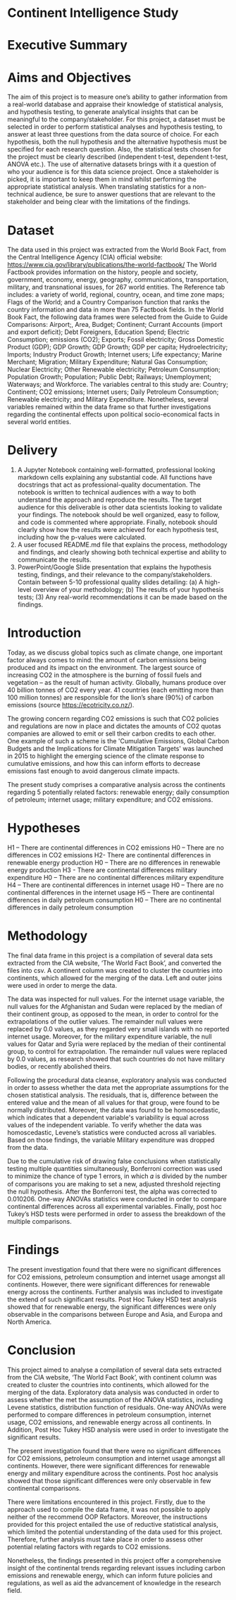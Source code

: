 # Continent Intelligence Study 

# Executive Summary  

# Aims and Objectives 

The aim of this project is to measure one’s ability to gather information from a real-world database and appraise their knowledge of statistical analysis, and hypothesis testing, to generate analytical insights that can be meaningful to the company/stakeholder.
For this project, a dataset must be selected in order to perform statistical analyses and hypothesis testing, to answer at least three questions from the data source of choice.
For each hypothesis, both the null hypothesis and the alternative hypothesis must be specified for each research question. Also, the statistical tests chosen for the project must be clearly described (independent t-test, dependent t-test, ANOVA etc.).
The use of alternative datasets brings with it a question of who your audience is for this data science project. Once a stakeholder is picked, it is important to keep them in mind whilst performing the appropriate statistical analysis. When translating statistics for a non-technical audience, be sure to answer questions that are relevant to the stakeholder and being clear with the limitations of the findings.

# Dataset

The data used in this project was extracted from the World Book Fact, from the Central Intelligence Agency (CIA) official website: https://www.cia.gov/library/publications/the-world-factbook/
The World Factbook provides information on the history, people and society, government, economy, energy, geography, communications, transportation, military, and transnational issues, for 267 world entities. The Reference tab includes: a variety of world, regional, country, ocean, and time zone maps; Flags of the World; and a Country Comparison function that ranks the country information and data in more than 75 Factbook fields.
In the World Book Fact, the following data frames were selected from the Guide to Guide Comparisons: Airport;, Area, Budget; Continent; Currant Accounts (import and export deficit); Debt Foreigners, Education Spend; Electric Consumption; emissions (CO2); Exports; Fossil electricity; Gross Domestic Product (GDP); GDP Growth; GDP Growth; GDP per capita; Hydroelectricity; Imports; Industry Product Growth; Internet users; Life expectancy; Marine Merchant; Migration; Military Expenditure; Natural Gas Consumption; Nuclear Electricity; Other Renewable electricity; Petroleum Consumption; Population Growth; Population; Public Debt; Railways; Unemployment; Waterways; and Workforce. 
The variables central to this study are: Country; Continent; CO2 emissions; Internet users; Daily Petroleum Consumption; Renewable electricity; and Military Expenditure. Nonetheless, several variables remained within the data frame so that further investigations regarding the continental effects upon political socio-economical facts in several world entities. 


# Delivery 

1. A Jupyter Notebook containing well-formatted, professional looking markdown cells explaining any substantial code. All functions have docstrings that act as professional-quality documentation. The notebook is written to technical audiences with a way to both understand the approach and reproduce the results. The target audience for this deliverable is other data scientists looking to validate your findings. The notebook should be well organized, easy to follow, and code is commented where appropriate. Finally, notebook should clearly show how the results were achieved for each hypothesis test, including how the p-values were calculated. 
2. A user focused README.md file that explains the process, methodology and findings, and clearly showing both technical expertise and ability to communicate the results. 
3. PowerPoint/Google Slide presentation that explains the hypothesis testing, findings, and their relevance to the company/stakeholders. Contain between 5-10 professional quality slides detailing: (a) A high-level overview of your methodology; (b) The results of your hypothesis tests; (3) Any real-world recommendations it can be made based on the findings.

# Introduction

Today, as we discuss global topics such as climate change, one important factor always comes to mind: the amount of carbon emissions being produced and its impact on the environment. 
The largest source of increasing CO2 in the atmosphere is the burning of fossil fuels and vegetation – as the result of human activity. Globally, humans produce over 40 billion tonnes of CO2 every year. 41 countries (each emitting more than 100 million tonnes) are responsible for the lion’s share (90%) of carbon emissions (source https://ecotricity.co.nz/). 

The growing concern regarding CO2 emissions is such that CO2 policies and regulations are now in place and dictates the amounts of CO2 quotas companies are allowed to emit or sell their carbon credits to each other. One example of such a scheme is the 'Cumulative Emissions, Global Carbon Budgets and the Implications for Climate Mitigation Targets' was launched in 2015 to highlight the emerging science of the climate response to cumulative emissions, and how this can inform efforts to decrease emissions fast enough to avoid dangerous climate impacts. 

The present study comprises a comparative analysis across the continents regarding 5 potentially related factors: renewable energy; daily consumption of petroleum; internet usage; military expenditure; and CO2 emissions. 

# Hypotheses 

H1 – There are continental differences in CO2 emissions 
H0 – There are no differences in CO2 emissions 
H2- There are continental differences in renewable energy production 
H0 – There are no differences in renewable energy production
H3 - There are continental differences military expenditure 
H0 – There are no continental differences military expenditure
H4 – There are continental differences in internet usage 
H0 – There are no continental differences in the internet usage
H5 – There are continental differences in daily petroleum consumption 
H0 – There are no continental differences in daily petroleum consumption

# Methodology 

The final data frame in this project is a compilation of several data sets extracted from the CIA website, ‘The World Fact Book’, and converted the files into csv. A continent column was created to cluster the countries into continents, which allowed for the merging of the data. Left and outer joins were used in order to merge the data. 

The data was inspected for null values. For the internet usage variable, the null values for the Afghanistan and Sudan were replaced by the median of their continent group, as opposed to the mean, in order to control for the extrapolations of the outlier values. The remainder null values were replaced by 0.0 values, as they regarded very small islands with no reported internet usage. Moreover, for the military expenditure variable, the null values for Qatar and Syria were replaced by the median of their continental group, to control for extrapolation. The remainder null values were replaced by 0.0 values, as research showed that such countries do not have military bodies, or recently abolished theirs. 

Following the procedural data cleanse, exploratory analysis was conducted in order to assess whether the data met the appropriate assumptions for the chosen statistical analysis. The residuals, that is, difference between the entered value and the mean of all values for that group, were found to be normally distributed. Moreover, the data was found to be homoscedastic, which indicates that a dependent variable's variability is equal across values of the independent variable. To verify whether the data was homoscedastic, Levene’s statistics were conducted across all variables. Based on those findings, the variable Military expenditure was dropped from the data. 

Due to the cumulative risk of drawing false conclusions when statistically testing multiple quantities simultaneously, Bonferroni correction was used to minimize the chance of type 1 errors, in which 𝛼 is divided by the number of comparisons you are making to set a new, adjusted threshold rejecting the null hypothesis. After the Bonferroni test, the alpha was corrected to 0.010206. 
One-way ANOVAs statistics were conducted in order to compare continental differences across all experimental variables. Finally, post hoc Tukey’s HSD tests were performed in order to assess the breakdown of the multiple comparisons. 

# Findings

The present investigation found that there were no significant differences for CO2 emissions, petroleum consumption and internet usage amongst all continents. However, there were significant differences for renewable energy across the continents. 
Further analysis was included to investigate the extend of such significant results. Post Hoc Tukey HSD test analysis showed that for renewable energy, the significant differences were only observable in the comparisons between Europe and Asia, and Europa and North America. 

# Conclusion

This project aimed to analyse a compilation of several data sets extracted from the CIA website, ‘The World Fact Book’, with continent column was created to cluster the countries into continents, which allowed for the merging of the data.
Exploratory data analysis was conducted in order to assess whether the met the assumption of the ANOVA statistics, including Levene statistics, distribution function of residuals. One-way ANOVAs were performed to compare differences in petroleum consumption, internet usage, CO2 emissions, and renewable energy across all continents. In Addition, Post Hoc Tukey HSD analysis were used in order to investigate the significant results. 

The present investigation found that there were no significant differences for CO2 emissions, petroleum consumption and internet usage amongst all continents. However, there were significant differences for renewable energy and military expenditure across the continents. Post hoc analysis showed that those significant differences were only observable in few continental comparisons. 

There were limitations encountered in this project. Firstly, due to the approach used to compile the data frame, it was not possible to apply neither of the recommend OOP Refactors. Moreover, the instructions provided for this project entailed the use of reductive statistical analysis, which limited the potential understanding of the data used for this project. Therefore, further analysis must take place in order to assess other potential relating factors with regards to CO2 emissions. 

Nonetheless, the findings presented in this project offer a comprehensive insight of the continental trends regarding relevant issues including carbon emissions and renewable energy, which can inform future policies and regulations, as well as aid the advancement of knowledge in the research field. 

